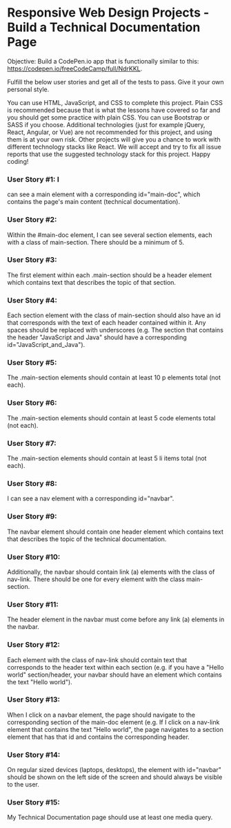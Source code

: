 # Responsive Web Design Projects - Build a Technical Documentation Page
Objective: Build a CodePen.io app that is functionally similar to this: https://codepen.io/freeCodeCamp/full/NdrKKL.

Fulfill the below user stories and get all of the tests to pass. Give it your own personal style.

You can use HTML, JavaScript, and CSS to complete this project. Plain CSS is recommended because that is what the lessons have covered so far and you should get some practice with plain CSS. You can use Bootstrap or SASS if you choose. Additional technologies (just for example jQuery, React, Angular, or Vue) are not recommended for this project, and using them is at your own risk. Other projects will give you a chance to work with different technology stacks like React. We will accept and try to fix all issue reports that use the suggested technology stack for this project. Happy coding!

### User Story #1: I 
can see a main element with a corresponding id="main-doc", which contains the page's main content (technical documentation).

### User Story #2: 
Within the #main-doc element, I can see several section elements, each with a class of main-section. There should be a minimum of 5.

### User Story #3: 
The first element within each .main-section should be a header element which contains text that describes the topic of that section.

### User Story #4: 
Each section element with the class of main-section should also have an id that corresponds with the text of each header contained within it. Any spaces should be replaced with underscores (e.g. The section that contains the header "JavaScript and Java" should have a corresponding id="JavaScript_and_Java").

### User Story #5: 
The .main-section elements should contain at least 10 p elements total (not each).

### User Story #6: 
The .main-section elements should contain at least 5 code elements total (not each).

### User Story #7: 
The .main-section elements should contain at least 5 li items total (not each).

### User Story #8: 
I can see a nav element with a corresponding id="navbar".

### User Story #9: 
The navbar element should contain one header element which contains text that describes the topic of the technical documentation.

### User Story #10: 
Additionally, the navbar should contain link (a) elements with the class of nav-link. There should be one for every element with the class main-section.

### User Story #11: 
The header element in the navbar must come before any link (a) elements in the navbar.

### User Story #12: 
Each element with the class of nav-link should contain text that corresponds to the header text within each section (e.g. if you have a "Hello world" section/header, your navbar should have an element which contains the text "Hello world").

### User Story #13: 
When I click on a navbar element, the page should navigate to the corresponding section of the main-doc element (e.g. If I click on a nav-link element that contains the text "Hello world", the page navigates to a section element that has that id and contains the corresponding header.

### User Story #14: 
On regular sized devices (laptops, desktops), the element with id="navbar" should be shown on the left side of the screen and should always be visible to the user.

### User Story #15: 
My Technical Documentation page should use at least one media query.

